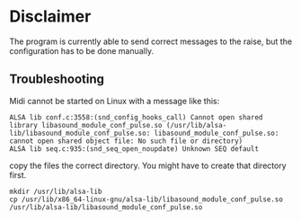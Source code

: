 Disclaimer
==========
The program is currently able to send correct messages to the raise,
but the configuration has to be done manually.

Troubleshooting
---------------
Midi cannot be started on Linux with a message like this: 

    ALSA lib conf.c:3558:(snd_config_hooks_call) Cannot open shared library libasound_module_conf_pulse.so (/usr/lib/alsa-lib/libasound_module_conf_pulse.so: libasound_module_conf_pulse.so: cannot open shared object file: No such file or directory)
    ALSA lib seq.c:935:(snd_seq_open_noupdate) Unknown SEQ default

copy the files the correct directory.
You might have to create that directory first.

    mkdir /usr/lib/alsa-lib
    cp /usr/lib/x86_64-linux-gnu/alsa-lib/libasound_module_conf_pulse.so
    /usr/lib/alsa-lib/libasound_module_conf_pulse.so
